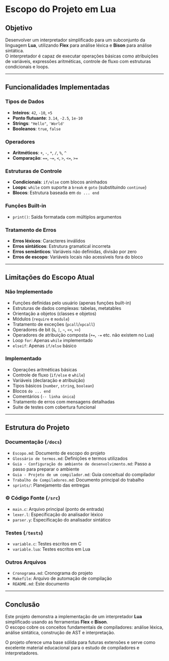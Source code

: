 # Escopo do Projeto em Lua

## Objetivo

Desenvolver um interpretador simplificado para um subconjunto da linguagem **Lua**, utilizando **Flex** para análise léxica e **Bison** para análise sintática.  
O interpretador é capaz de executar operações básicas como atribuições de variáveis, expressões aritméticas, controle de fluxo com estruturas condicionais e loops.

---

## Funcionalidades Implementadas

### Tipos de Dados

- **Inteiros**: `42`, `-10`, `+5`
- **Ponto flutuante**: `3.14`, `-2.5`, `1e-10`
- **Strings**: `"Hello"`, `'World'`
- **Booleanos**: `true`, `false`

### Operadores

- **Aritméticos**: `+`, `-`, `*`, `/`, `%`, `^`
- **Comparação**: `==`, `~=`, `<`, `>`, `<=`, `>=`

### Estruturas de Controle

- **Condicionais**: `if/else` com blocos aninhados
- **Loops**: `while` com suporte a `break` e `goto` (substituindo `continue`)
- **Blocos**: Estrutura baseada em `do ... end`

### Funções Built-in

- `print()`: Saída formatada com múltiplos argumentos

### Tratamento de Erros

- **Erros léxicos**: Caracteres inválidos
- **Erros sintáticos**: Estrutura gramatical incorreta
- **Erros semânticos**: Variáveis não definidas, divisão por zero
- **Erros de escopo**: Variáveis locais não acessíveis fora do bloco

---

## Limitações do Escopo Atual

### Não Implementado

- Funções definidas pelo usuário (apenas funções built-in)
- Estruturas de dados complexas: tabelas, metatables
- Orientação a objetos (classes e objetos)
- Módulos (`require` e `module`)
- Tratamento de exceções (`pcall`/`xpcall`)
- Operadores de bit (`&`, `|`, `~`, `<<`, `>>`)
- Operadores de atribuição composta (`+=`, `-=` etc. não existem no Lua)
- Loop `for`: Apenas `while` implementado
- `elseif`: Apenas `if/else` básico

### Implementado

- Operações aritméticas básicas
- Controle de fluxo (`if/else` e `while`)
- Variáveis (declaração e atribuição)
- Tipos básicos (`number`, `string`, `boolean`)
- Blocos `do ... end`
- Comentários (`-- linha única`)
- Tratamento de erros com mensagens detalhadas
- Suite de testes com cobertura funcional

---

## Estrutura do Projeto

### Documentação (`/docs`)

- `Escopo.md`: Documento de escopo do projeto
- `Glossário de termos.md`: Definições e termos utilizados
- `Guia - Configuração do ambiente de desenvolvimento.md`: Passo a passo para preparar o ambiente
- `Guia - Projeto de um compilador.md`: Guia conceitual do compilador
- `Trabalho de Compiladores.md`: Documento principal do trabalho
- `sprints/`: Planejamento das entregas

### ⚙️ Código Fonte (`/src`)

- `main.c`: Arquivo principal (ponto de entrada)
- `lexer.l`: Especificação do analisador léxico
- `parser.y`: Especificação do analisador sintático

### Testes (`/tests`)

- `variable.c`: Testes escritos em C
- `variable.lua`: Testes escritos em Lua

### Outros Arquivos

- `Cronograma.md`: Cronograma do projeto
- `Makefile`: Arquivo de automação de compilação
- `README.md`: Este documento

---

## Conclusão

Este projeto demonstra a implementação de um interpretador **Lua** simplificado usando as ferramentas **Flex** e **Bison**.  
O escopo cobre os conceitos fundamentais de compiladores: análise léxica, análise sintática, construção de AST e interpretação.

O projeto oferece uma base sólida para futuras extensões e serve como excelente material educacional para o estudo de compiladores e interpretadores.
